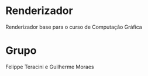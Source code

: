 # Renderizador
Renderizador base para o curso de Computação Gráfica

# Grupo

Felippe Teracini e Guilherme Moraes

